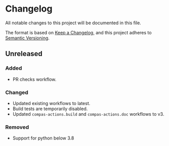 # Changelog

All notable changes to this project will be documented in this file.

The format is based on [Keep a Changelog](https://keepachangelog.com/en/1.0.0/),
and this project adheres to [Semantic Versioning](https://semver.org/spec/v2.0.0.html).

## Unreleased

### Added

* PR checks workflow.

### Changed

* Updated existing workflows to latest.
* Build tests are temporarily disabled.
* Updated `compas-actions.build` and `compas-actions.doc` workflows to v3.

### Removed

* Support for python below 3.8
